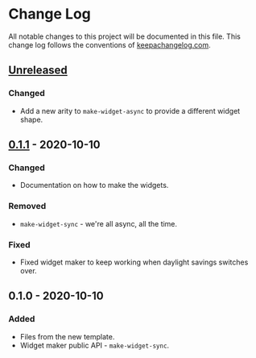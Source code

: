 # Change Log
All notable changes to this project will be documented in this file. This change log follows the conventions of [keepachangelog.com](http://keepachangelog.com/).

## [Unreleased]
### Changed
- Add a new arity to `make-widget-async` to provide a different widget shape.

## [0.1.1] - 2020-10-10
### Changed
- Documentation on how to make the widgets.

### Removed
- `make-widget-sync` - we're all async, all the time.

### Fixed
- Fixed widget maker to keep working when daylight savings switches over.

## 0.1.0 - 2020-10-10
### Added
- Files from the new template.
- Widget maker public API - `make-widget-sync`.

[Unreleased]: https://github.com/your-name/k8s-data/compare/0.1.1...HEAD
[0.1.1]: https://github.com/your-name/k8s-data/compare/0.1.0...0.1.1
